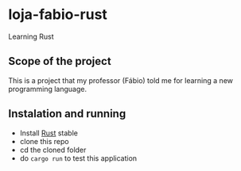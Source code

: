 # loja-fabio-rust

Learning Rust

## Scope of the project
This is a project that my professor (Fábio) told me for learning a new programming language.

## Instalation and running
* Install [Rust](https://www.rust-lang.org/) stable
* clone this repo
* cd the cloned folder
* do ```cargo run``` to test this application
